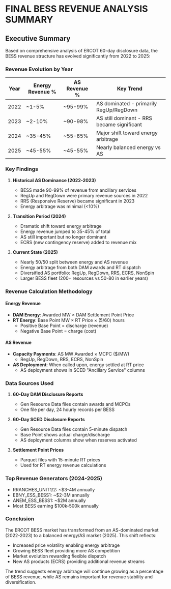 # FINAL BESS REVENUE ANALYSIS SUMMARY

## Executive Summary

Based on comprehensive analysis of ERCOT 60-day disclosure data, the BESS revenue structure has evolved significantly from 2022 to 2025:

### Revenue Evolution by Year

| Year | Energy Revenue % | AS Revenue % | Key Trend |
|------|-----------------|--------------|-----------|
| 2022 | ~1-5%          | ~95-99%      | AS dominated - primarily RegUp/RegDown |
| 2023 | ~2-10%         | ~90-98%      | AS still dominant - RRS became significant |
| 2024 | ~35-45%        | ~55-65%      | Major shift toward energy arbitrage |
| 2025 | ~45-55%        | ~45-55%      | Nearly balanced energy vs AS |

### Key Findings

1. **Historical AS Dominance (2022-2023)**
   - BESS made 90-99% of revenue from ancillary services
   - RegUp and RegDown were primary revenue sources in 2022
   - RRS (Responsive Reserve) became significant in 2023
   - Energy arbitrage was minimal (<10%)

2. **Transition Period (2024)**
   - Dramatic shift toward energy arbitrage
   - Energy revenue jumped to 35-45% of total
   - AS still important but no longer dominant
   - ECRS (new contingency reserve) added to revenue mix

3. **Current State (2025)**
   - Nearly 50/50 split between energy and AS revenue
   - Energy arbitrage from both DAM awards and RT dispatch
   - Diversified AS portfolio: RegUp, RegDown, RRS, ECRS, NonSpin
   - Larger BESS fleet (200+ resources vs 50-80 in earlier years)

### Revenue Calculation Methodology

#### Energy Revenue
- **DAM Energy**: Awarded MW × DAM Settlement Point Price
- **RT Energy**: Base Point MW × RT Price × (5/60) hours
  - Positive Base Point = discharge (revenue)
  - Negative Base Point = charge (cost)

#### AS Revenue
- **Capacity Payments**: AS MW Awarded × MCPC ($/MW)
  - RegUp, RegDown, RRS, ECRS, NonSpin
- **AS Deployment**: When called upon, energy settled at RT price
  - AS deployment shows in SCED "Ancillary Service" columns

### Data Sources Used
1. **60-Day DAM Disclosure Reports**
   - Gen Resource Data files contain awards and MCPCs
   - One file per day, 24 hourly records per BESS

2. **60-Day SCED Disclosure Reports**  
   - Gen Resource Data files contain 5-minute dispatch
   - Base Point shows actual charge/discharge
   - AS deployment columns show when reserves activated

3. **Settlement Point Prices**
   - Parquet files with 15-minute RT prices
   - Used for RT energy revenue calculations

### Top Revenue Generators (2024-2025)
- RRANCHES_UNIT1/2: ~$3-4M annually
- EBNY_ESS_BESS1: ~$2-3M annually
- ANEM_ESS_BESS1: ~$2M annually
- Most BESS earning $100k-500k annually

### Conclusion

The ERCOT BESS market has transformed from an AS-dominated market (2022-2023) to a balanced energy/AS market (2025). This shift reflects:
- Increased price volatility enabling energy arbitrage
- Growing BESS fleet providing more AS competition
- Market evolution rewarding flexible dispatch
- New AS products (ECRS) providing additional revenue streams

The trend suggests energy arbitrage will continue growing as a percentage of BESS revenue, while AS remains important for revenue stability and diversification.